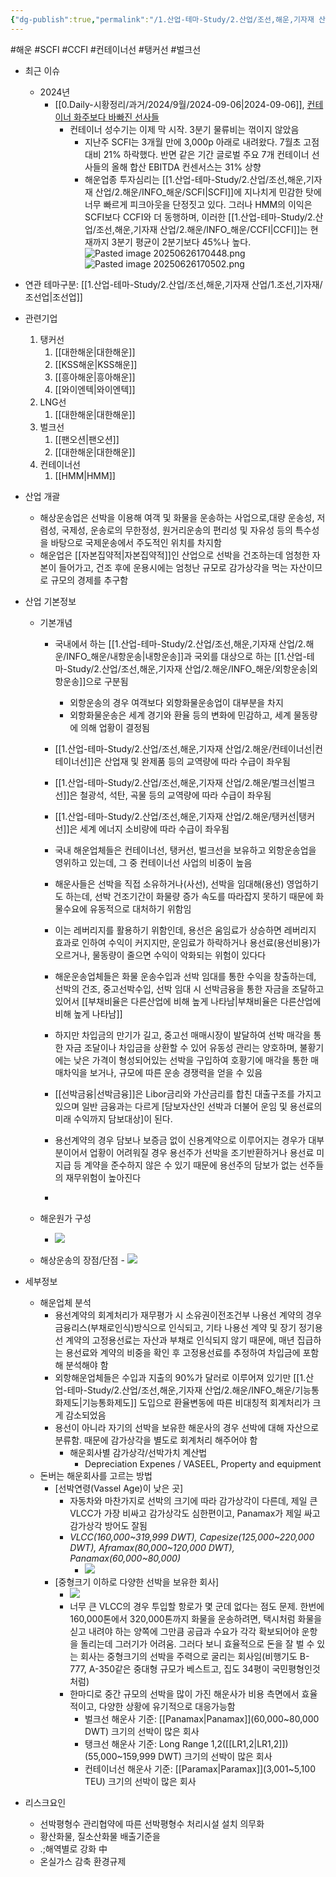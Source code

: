 ```yaml
---
{"dg-publish":true,"permalink":"/1.산업-테마-Study/2.산업/조선,해운,기자재 산업/2.해운/해운업/","created":"2024-11-20T21:02:29.330+09:00","updated":"2025-06-26T17:05:05.053+09:00"}
---
```


#해운 #SCFI #CCFI #컨테이너선 #탱커선 #벌크선


- 최근 이슈
	- 2024년
		- [[0.Daily-시황정리/과거/2024/9월/2024-09-06\|2024-09-06]], [컨테이너 화주보다 바빠진 선사들](9.6_컨테이너%20화주보다%20바빠진%20선사들.pdf#page=1&selection=79,0,85,3&color=yellow)
			- 컨테이너 성수기는 이제 막 시작. 3분기 물류비는 꺾이지 않았음
				- 지난주 SCFI는 3개월 만에 3,000p 아래로 내려왔다. 7월초 고점 대비 21% 하락했다. 반면 같은 기간 글로벌 주요 7개 컨테이너 선사들의 올해 합산 EBITDA 컨센서스는 31% 상향
				- 해운업종 투자심리는 [[1.산업-테마-Study/2.산업/조선,해운,기자재 산업/2.해운/INFO_해운/SCFI\|SCFI]]에 지나치게 민감한 탓에 너무 빠르게 피크아웃을 단정짓고 있다. 그러나 HMM의 이익은 SCFI보다 CCFI와 더 동행하며, 이러한 [[1.산업-테마-Study/2.산업/조선,해운,기자재 산업/2.해운/INFO_해운/CCFI\|CCFI]]는 현재까지 3분기 평균이 2분기보다 45%나 높다.![Pasted image 20250626170448.png](/img/user/attachments/Pasted%20image%2020250626170448.png)![Pasted image 20250626170502.png](/img/user/attachments/Pasted%20image%2020250626170502.png)



- 연관 테마구분:  [[1.산업-테마-Study/2.산업/조선,해운,기자재 산업/1.조선,기자재/조선업\|조선업]]



- 관련기업
	1. 탱커선
		1. [[대한해운\|대한해운]]
		2. [[KSS해운\|KSS해운]]
		3. [[흥아해운\|흥아해운]]
		4. [[와이엔텍\|와이엔텍]]
	2. LNG선
		1. [[대한해운\|대한해운]]
	3. 벌크선
		1. [[팬오션\|팬오션]]
		2. [[대한해운\|대한해운]]
	4. 컨테이너선
		1. [[HMM\|HMM]]



- 산업 개괄
	- 해상운송업은 선박을 이용해 여객 및 화물을 운송하는 사업으로,대량 운송성, 저렴성, 국제성, 운송로의 무한정성, 원거리운송의 편리성 및 자유성 등의 특수성을 바탕으로 국제운송에서 주도적인 위치를 차지함
	- 해운업은 [[자본집약적\|자본집약적]]인 산업으로 선박을 건조하는데 엄청한 자본이 들어가고, 건조 후에 운용시에는 엄청난 규모로 감가상각을 먹는 자산이므로 규모의 경제를 추구함



- 산업 기본정보
	- 기본개념
		- 국내에서 하는 [[1.산업-테마-Study/2.산업/조선,해운,기자재 산업/2.해운/INFO_해운/내항운송\|내항운송]]과 국외를 대상으로 하는 [[1.산업-테마-Study/2.산업/조선,해운,기자재 산업/2.해운/INFO_해운/외항운송\|외항운송]]으로 구분됨
			- 외항운송의 경우 여객보다 외항화물운송업이 대부분을 차지
			- 외항화물운송은 세계 경기와 환율 등의 변화에 민감하고, 세계 물동량에 의해 업황이 결정됨
		- [[1.산업-테마-Study/2.산업/조선,해운,기자재 산업/2.해운/컨테이너선\|컨테이너선]]은 산업재 및 완제품 등의 교역량에 따라 수급이 좌우됨
		- [[1.산업-테마-Study/2.산업/조선,해운,기자재 산업/2.해운/벌크선\|벌크선]]은 철광석, 석탄, 곡물 등의 교역량에 따라 수급이 좌우됨
		- [[1.산업-테마-Study/2.산업/조선,해운,기자재 산업/2.해운/탱커선\|탱커선]]은 세계 에너지 소비량에 따라 수급이 좌우됨
		- 국내 해운업체들은 컨테이너선, 탱커선, 벌크선을 보유하고 외항운송업을 영위하고 있는데, 그 중 컨테이너선 사업의 비중이 높음
		  
		- 해운사들은 선박을 직접 소유하거나(사선), 선박을 임대해(용선) 영업하기도 하는데, 선박 건조기간이 화물량 증가 속도를 따라잡지 못하기 때문에 화물수요에 유동적으로 대처하기 위함임
		- 이는 레버리지를 활용하기 위함인데, 용선은 움임료가 상승하면 레버리지 효과로 인하여 수익이 커지지만, 운임료가 하락하거나 용선료(용선비용)가 오르거나, 물동량이 줄으면 수익이 악화되는 위험이 있다다

		- 해운운송업체들은 화물 운송수입과 선박 임대를 통한 수익을 창출하는데, 선박의 건조, 중고선박수입, 선박 임대 시 선박금융을 통한 자금을 조달하고 있어서 [[부채비율은 다른산업에 비해 높게 나타남\|부채비율은 다른산업에 비해 높게 나타남]]
		- 하지만 차입금의 만기가 길고, 중고선 매매시장이 발달하여 선박 매각을 통한 자금 조달이나 차입금을 상환할 수 있어 유동성 관리는 양호하며, 불황기에는 낮은 가격이 형성되어있는 선박을 구입하여 호황기에 매각을 통한 매매차익을 보거나, 규모에 따른 운송 경쟁력을 얻을 수 있음
		- [[선박금융\|선박금융]]은 Libor금리와 가산금리를 합친 대출구조를 가지고 있으며 일반 금융과는 다르게 [담보자산인 선박과 더불어 운임 및 용선료의 미래 수익까지 담보대상]이 된다. 
		- 용선계약의 경우 담보나 보증금 없이 신용계약으로 이루어지는 경우가 대부분이어서 업황이 어려워질 경우 용선주가 선박을 조기반환하거나 용선료 미지급 등 계약을 준수하지 않은 수 있기 때문에 용선주의 담보가 없는 선주들의 재무위험이 높아진다
		- 
		  
	- 해운원가 구성
		- ![](https://i.imgur.com/bOJZkV4.png)

	- 해상운송의 장점/단점
			- ![](https://i.imgur.com/jPCD074.png)



- 세부정보
	- 해운업체 분석
		- 용선계약의 회계처리가 재무평가 시 소유권이전조건부 나용선 계약의 경우 금융리스(부채로인식)방식으로 인식되고, 기타 나용선 계약 및 장기 정기용선 계약의 고정용선료는 자산과 부채로 인식되지 않기 때문에, 매년 집급하는 용선료와 계약의 비중을 확인 후 고정용선료를 추정하여 차입금에 포함해 분석해야 함
		- 외항해운업체들은 수입과 지출의 90%가 달러로 이루어져 있기만 [[1.산업-테마-Study/2.산업/조선,해운,기자재 산업/2.해운/INFO_해운/기능통화제도\|기능통화제도]] 도입으로 환율변동에 따른 비대칭적 회계처리가 크게 감소되었음
		- 용선이 아니라 자기의 선박을 보유한 해운사의 경우 선박에 대해 자산으로 분류함. 때문에 감가상각을 별도로 회계처리 해주어야 함
			- 해운회사별 감가상각/선박가치 계산법
				- Depreciation Expenes / VASEEL, Property and equipment 
	-  돈버는 해운회사를 고르는 방법
		- [선박연령(Vassel Age)이 낮은 곳] 
			- 자동차와 마찬가지로 선박의 크기에 따라 감가상각이 다른데, 제일 큰 VLCC가 가장 비싸고 감가상각도 심한편이고, Panamax가 제일 싸고 감가상각 방어도 잘됨
			- *VLCC(160,000~319,999 DWT), Capesize(125,000~220,000 DWT), Aframax(80,000~120,000 DWT), Panamax(60,000~80,000)*
				- ![](https://i.imgur.com/GNb9G2q.png)
		- [중형크기 이하로 다양한 선박을 보유한 회사]
			- ![](https://i.imgur.com/B4VBTtc.png)
			- 너무 큰 VLCC의 경우 투입할 항로가 몇 군데 없다는 점도 문제. 한번에 160,000톤에서 320,000톤까지 화물을 운송하려면, 택시처럼 화물을 싣고 내려야 하는 양쪽에 그만큼 공급과 수요가 각각 확보되어야 운항을 돌리는데 그러기가 어려움. 그러다 보니 효율적으로 돈을 잘 벌 수 있는 회사는 중형크기의 선박을 주력으로 굴리는 회사임(비행기도 B-777, A-350같은 중대형 규모가 베스트고, 집도 34평이 국민평형인것 처럼)
			- 한마디로 중간 규모의 선박을 많이 가진 해운사가 비용 측면에서 효율적이고, 다양한 상황에 유기적으로 대응가능함
				- 벌크선 해운사 기준: [[Panamax\|Panamax]](60,000~80,000 DWT) 크기의 선박이 많은 회사
				- 탱크선 해운사 기준: Long Range 1,2([[LR1,2\|LR1,2]]) (55,000~159,999 DWT) 크기의 선박이 많은 회사
				- 컨테이너선 해운사 기준: [[Paramax\|Paramax]](3,001~5,100 TEU) 크기의 선박이 많은 회사



- 리스크요인
	- 선박평형수 관리협약에 따른 선박평형수 처리시설 설치 의무화
	- 황산화물, 질소산화물 배출기준을
	- .;해역별로 강화 中
	- 온실가스 감축 환경규제